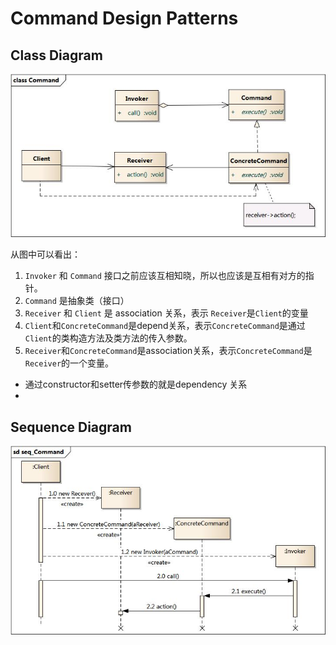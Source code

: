 # Command Design Patterns

## Class Diagram

![](./images/1.jpg)

从图中可以看出：

1. `Invoker` 和 `Command` 接口之前应该互相知晓，所以也应该是互相有对方的指针。
2. `Command` 是抽象类（接口）
3. `Receiver` 和 `Client` 是 association 关系，表示 `Receiver`是`Client`的变量
4. `Client`和`ConcreteCommand`是depend关系，表示`ConcreteCommand`是通过`Client`的类构造方法及类方法的传入参数。
5. `Receiver`和`ConcreteCommand`是association关系，表示`ConcreteCommand`是 `Receiver`的一个变量。



* 通过constructor和setter传参数的就是dependency 关系
* ​



## Sequence Diagram

![](./images/2.jpg)